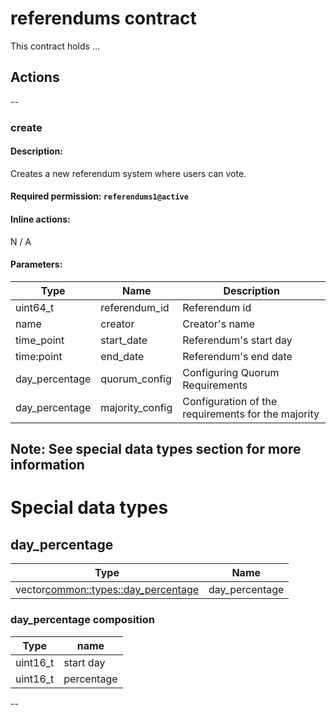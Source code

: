 # referendums contract
This contract holds ...

## Actions
--
### create
#### Description:
Creates a new referendum system where users can vote.

#### Required permission: `referendums1@active`
#### Inline actions: 
N / A

#### Parameters: 
| Type | Name | Description |
| -- | -- | -- |
| uint64_t | referendum_id | Referendum id |
| name | creator | Creator's name |
| time_point | start_date | Referendum's start day |
| time:point | end_date | Referendum's end date |
| day_percentage | quorum_config | Configuring Quorum Requirements |
| day_percentage | majority_config | Configuration of the requirements for the majority |

Note: See special data types section for more information
-- 

# Special data types
## day_percentage

| Type | Name |
| -- | -- |
| vector<common::types::day_percentage> | day_percentage |

### day_percentage composition
| Type | name |
| -- | -- |
| uint16_t | start day |
| uint16_t | percentage |

--

## 

